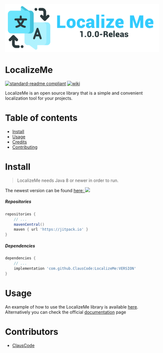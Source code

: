 ![banner](logo.png)

# LocalizeMe

[![standard-readme compliant](https://img.shields.io/badge/readme%20style-standard-brightgreen.svg?style=for-the-badge)](https://github.com/RichardLitt/standard-readme)
[![wiki](https://img.shields.io/badge/documentation-wiki-74aad6?style=for-the-badge)](https://github.com/ClausCode/LocalizeMe/tree/master/.github/USAGE.md)

LocalizeMe is an open source library that is a simple and convenient localization tool for your projects.

# Table of contents
- [Install](#install)
- [Usage](#usage)
- [Credits](#credits)
- [Contributing](#contributing)

# Install
> LocalizeMe needs Java 8 or newer in order to run.

The newest version can be found [here: ![](https://jitpack.io/v/ClausCode/LocalizeMe.svg)](https://jitpack.io/#ClausCode/JustGUI)

##### Repositories
```groovy
repositories {
    // ...
    mavenCentral()
    maven { url 'https://jitpack.io' }
}
```
##### Dependencies
```groovy
dependencies {
    // ...
    implementation 'com.github.ClausCode:LocalizeMe:VERSION'
}
```
# Usage
An example of how to use the LocalizeMe library is available [here](https://github.com/ClausCode/LocalizeMe/blob/master/src/test/Example.java).
Alternatively you can check the official [documentation](https://github.com/ClausCode/LocalizeMe/tree/master/.github/USAGE.md) page

# Contributors
* [ClausCode](https://github.com/ClausCode)